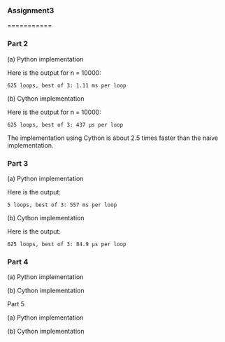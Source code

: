### Assignment3
===========

### Part 2

(a) Python implementation

Here is the output for n = 10000:

    625 loops, best of 3: 1.11 ms per loop
   
(b) Cython implementation

Here is the output for n = 10000:

    625 loops, best of 3: 437 µs per loop
    
The implementation using Cython is about 2.5 times faster than the naive implementation.

### Part 3

(a) Python implementation

Here is the output:

    5 loops, best of 3: 557 ms per loop

(b) Cython implementation

Here is the output:

    625 loops, best of 3: 84.9 µs per loop

### Part 4

(a) Python implementation

(b) Cython implementation

Part 5

(a) Python implementation

(b) Cython implementation
